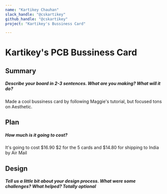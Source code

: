 ```yaml
---
name: "Kartikey Chauhan"
slack_handle: "@cskartikey"
github_handle: "@cskartikey"
project: "Kartikey's Bussiness Card"

---
```


# Kartikey's PCB Bussiness Card
## Summary
##### Describe your board in 2-3 sentences. What are you making? What will it do?
Made a cool bussiness card by following Maggie's tutorial, but focused tons on Aesthetic.  

## Plan
##### How much is it going to cost?
It's going to cost $16.90
$2 for the 5 cards and $14.80 for shipping to India by Air Mail

## Design
##### Tell us a little bit about your design process. What were some challenges? What helped? ***Totally optional***
